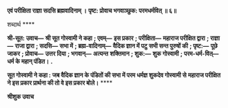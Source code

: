**एवं परीक्षिता राज्ञा सदसि ब्रह्मवादिनाम् ।** **पृष्ट: प्रोवाच भगवाञ्छुक: परमधर्मवित् ॥ ६॥** 

शब्दार्थ **** 

**श्री-सूत: उवाच—** **श्री सूत गोस्वामी ने कहा** **; एवम्—** **इस प्रकार** **; परीक्षिता—** **महाराज परीक्षित द्वारा** **; राज्ञा—** **राजा द्वारा** **; सदसि—** **सभा में** **; ब्रह्म-वादिनाम्—** **वैदिक ज्ञान में पटु सभी सन्त पुरुषों की** **; पृष्ट:—** **पूछे जाकर** **; प्रोवाच—** **उत्तर दिया** **; भगवान्—** **अत्यन्त** **शक्तिमान** **; शुक:—** **शुक गोस्वामी** **; परम-धर्म-वित्—** **धर्म के महान् पंडित।** **.** 

**सूत गोस्वामी ने कहा : जब वैदिक ज्ञान के पंडितों की सभा में परम धर्मज्ञ शुकदेव गोस्वामी से** **महाराज परीक्षित ने इस प्रकार प्रार्थना की तो वे इस प्रकार बोले।** **** 

**श्रीशुक उवाच** 